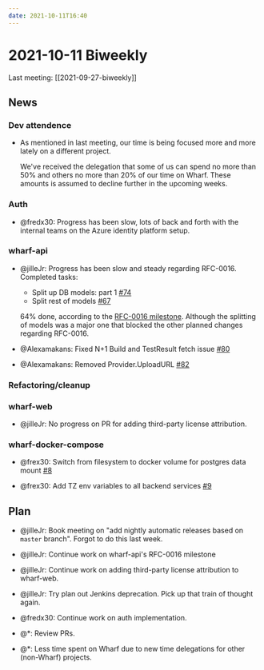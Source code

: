 ```yaml
---
date: 2021-10-11T16:40
---
```


# 2021-10-11 Biweekly

Last meeting: [[2021-09-27-biweekly]]

## News

### Dev attendence

- As mentioned in last meeting, our time is being focused more and more lately
  on a different project.
  
  We've received the delegation that some of us can spend no more than 50% and
  others no more than 20% of our time on Wharf. These amounts is assumed to
  decline further in the upcoming weeks.

### Auth

- @fredx30: Progress has been slow, lots of back and forth with the internal
  teams on the Azure identity platform setup.

### wharf-api

- @jilleJr: Progress has been slow and steady regarding RFC-0016. Completed tasks:

  - Split up DB models: part 1 [#74](https://github.com/iver-wharf/wharf-api/pull/78)
  - Split rest of models [#67](https://github.com/iver-wharf/wharf-api/pull/83)

  64% done, according to the [RFC-0016 milestone](https://github.com/iver-wharf/wharf-api/milestone/1).
  Although the splitting of models was a major one that blocked the other planned
  changes regarding RFC-0016.
  
- @Alexamakans: Fixed N+1 Build and TestResult fetch issue [#80](https://github.com/iver-wharf/wharf-api/pull/80)

- @Alexamakans: Removed Provider.UploadURL [#82](https://github.com/iver-wharf/wharf-api/pull/82)

### Refactoring/cleanup

### wharf-web

- @jilleJr: No progress on PR for adding third-party license attribution.

### wharf-docker-compose

- @frex30: Switch from filesystem to docker volume for postgres data mount [#8](https://github.com/iver-wharf/wharf-docker-compose/pull/8)

- @frex30: Add TZ env variables to all backend services [#9](https://github.com/iver-wharf/wharf-docker-compose/pull/9)

## Plan

- @jilleJr: Book meeting on "add nightly automatic releases based on `master`
  branch". Forgot to do this last week.

- @jilleJr: Continue work on wharf-api's RFC-0016 milestone

- @jilleJr: Continue work on adding third-party license attribution to wharf-web.

- @jilleJr: Try plan out Jenkins deprecation. Pick up that train of thought again.

- @fredx30: Continue work on auth implementation.

- @\*: Review PRs.

- @\*: Less time spent on Wharf due to new time delegations for other
  (non-Wharf) projects.
